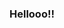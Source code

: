 ### Hellooo!!

<!--
I'm currently...
- Studying economics and mathematics
- :sparkle: unemployed :sparkle:
-->
